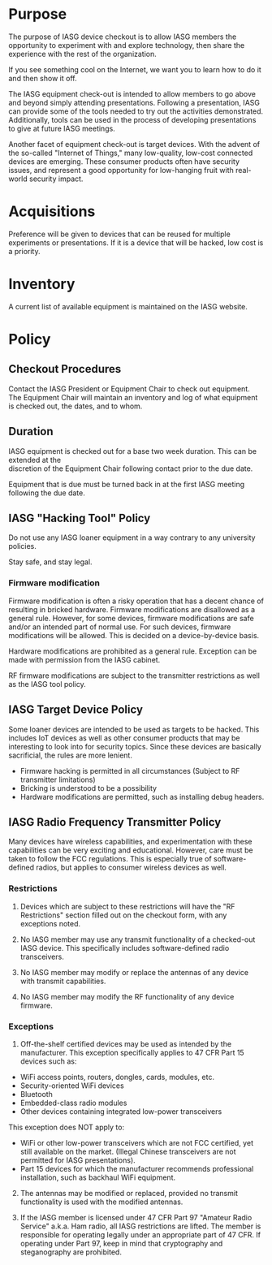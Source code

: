 # Purpose

The purpose of IASG device checkout is to allow IASG members the opportunity
to experiment with and explore technology, then share the experience
with the rest of the organization. 

If you see something cool on the Internet, we want you to learn how to do it
and then show it off.

The IASG equipment check-out is intended to allow members to go above and beyond
simply attending presentations. Following a presentation, IASG can provide some of
the tools needed to try out the activities demonstrated. Additionally, tools can
be used in the process of developing presentations to give at future IASG meetings.

Another facet of equipment check-out is target devices. With the advent of the so-called
"Internet of Things," many low-quality, low-cost connected devices are emerging. These
consumer products often have security issues, and represent a good opportunity for
low-hanging fruit with real-world security impact.

# Acquisitions

Preference will be given to devices that can be reused for multiple experiments or presentations. 
If it is a device that will be hacked, low cost is a priority.

# Inventory

A current list of available equipment is maintained on the IASG website.

# Policy

## Checkout Procedures
Contact the IASG President or Equipment Chair to check out equipment. The Equipment Chair
will maintain an inventory and log of what equipment is checked out, the dates, and to 
whom.
                                                                                                                                                                                                
## Duration                                                                                                                                                                                     
                                                                                                                                                                                                
IASG equipment is checked out for a base two week duration. This can be extended at the                                                                                                         
discretion of the Equipment Chair following contact prior to the due date.                                                                                                                      
                                                                                                                                                                                                
Equipment that is due must be turned back in at the first IASG meeting following the due date.                                                                                                  

## IASG "Hacking Tool" Policy

Do not use any IASG loaner equipment in a way contrary to any university policies.

Stay safe, and stay legal. 

### Firmware modification

Firmware modification is often a risky operation that has a decent chance of
resulting in bricked hardware. Firmware modifications are disallowed as a 
general rule. However, for some devices, firmware modifications are safe
and/or an intended  part of normal use. For such devices, firmware
modifications will be allowed. This is decided on a device-by-device basis.

Hardware modifications are prohibited as a general rule. Exception can be made
with permission from the IASG cabinet.

RF firmware modifications are subject to the transmitter restrictions
as well as the IASG tool policy.

## IASG Target Device Policy

Some loaner devices are intended to be used as targets to be hacked. This
includes IoT devices as well as other consumer products that may be interesting
to look into for security topics. Since these devices are basically sacrificial,
the rules are more lenient.

- Firmware hacking is permitted in all circumstances (Subject to RF transmitter limitations)
- Bricking is understood to be a possibility
- Hardware modifications are permitted, such as installing debug headers.

## IASG Radio Frequency Transmitter Policy

Many devices have wireless capabilities, and experimentation with these
capabilities can be very exciting and educational. However, care must
be taken to follow the FCC regulations. This is especially true of software-defined
radios, but applies to consumer wireless devices as well.

### Restrictions
1. Devices which are subject to these restrictions will have the "RF Restrictions" section
filled out on the checkout form, with any exceptions noted.

2. No IASG member may use any transmit functionality of a checked-out IASG device. This
specifically includes software-defined radio transceivers.

3. No IASG member may modify or replace the antennas of any device with transmit capabilities.

4. No IASG member may modify the RF functionality of any device firmware.

### Exceptions

1. Off-the-shelf certified devices may be used as intended by the manufacturer. This
exception specifically applies to 47 CFR Part 15 devices such as:

- WiFi access points, routers, dongles, cards, modules, etc.
- Security-oriented WiFi devices
- Bluetooth
- Embedded-class radio modules
- Other devices containing integrated low-power transceivers

This exception does NOT apply to:

- WiFi or other low-power transceivers which are not FCC certified, 
yet still available on the market. (Illegal Chinese transceivers are not
permitted for IASG presentations).
- Part 15 devices for which the manufacturer recommends professional
installation, such as backhaul WiFi equipment.

2. The antennas may be modified or replaced, provided no transmit functionality
is used with the modified antennas.

3. If the IASG member is licensed under 47 CFR Part 97 "Amateur Radio Service" a.k.a.
Ham radio, all IASG restrictions are lifted. The member is responsible for operating
legally under an appropriate part of 47 CFR. If operating under Part 97, keep in
mind that cryptography and steganography are prohibited.
